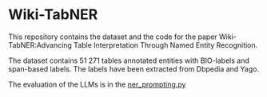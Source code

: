 # Wiki-TabNER

This repository contains the dataset and the code for the paper Wiki-TabNER:Advancing Table Interpretation Through Named
Entity Recognition.

The dataset contains 51 271 tables annotated entities with BIO-labels and span-based labels. 
The labels have been extracted from Dbpedia and Yago.

The evaluation of the LLMs is in the [ner_prompting.py]()